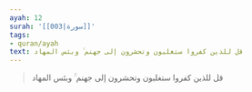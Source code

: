 ```yaml
---
ayah: 12
surah: '[[003|سورة]]'
tags:
- quran/ayah
text: قل للذين كفروا ستغلبون وتحشرون إلى جهنم ۚ وبئس المهاد
---
```

> قل للذين كفروا ستغلبون وتحشرون إلى جهنم ۚ وبئس المهاد
